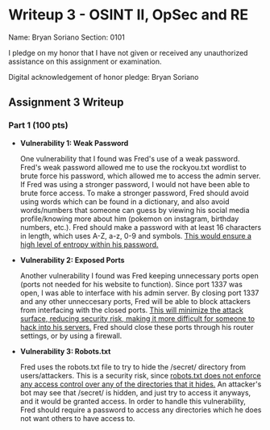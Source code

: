 Writeup 3 - OSINT II, OpSec and RE
======

Name: Bryan Soriano
Section: 0101

I pledge on my honor that I have not given or received any unauthorized assistance on this assignment or examination.

Digital acknowledgement of honor pledge: Bryan Soriano

## Assignment 3 Writeup

### Part 1 (100 pts)

* **Vulnerability 1: Weak Password**

  One vulnerability that I found was Fred's use of a weak password. Fred's weak password allowed me to use the rockyou.txt wordlist
  to brute force his password, which allowed me to access the admin server. If Fred was using a stronger password, I would not have
  been able to brute force access. To make a stronger password, Fred should avoid using words which can be found in a dictionary,
  and also avoid words/numbers that someone can guess by viewing his social media profile/knowing more about him (pokemon on instagram,
  birthday numbers, etc.). Fred should make a password with at least 16 characters in length, which uses A-Z, a-z, 0-9 and symbols. [This
  would ensure a high level of entropy within his password.](http://rumkin.com/tools/password/passchk.php)

* **Vulnerability 2: Exposed Ports**

  Another vulnerability I found was Fred keeping unnecessary ports open (ports not needed for his website to function). Since port 1337
  was open, I was able to interface with his admin server. By closing port 1337 and any other unneccesary ports, Fred will be able to 
  block attackers from interfacing with the closed ports. [This will minimize the attack surface, reducing security risk, making it more difficult for someone to hack into his servers.](https://www.tripwire.com/state-of-security/featured/understanding-constitutes-attack-surface-2/) Fred should close these ports through his router settings, or by using a firewall.
  
* **Vulnerability 3: Robots.txt**

  Fred uses the robots.txt file to try to hide the /secret/ directory from users/attackers. This is a security risk, since [robots.txt
  does not enforce any access control over any of the directories that it hides.](https://portswigger.net/kb/issues/00600600_robots-txt-file) An attacker's bot may see that /secret/ is hidden, and just try to access it anyways, and it would be granted access. In order to handle this vulnerability, Fred should require a password to access any directories which he does not want others to have access to.
